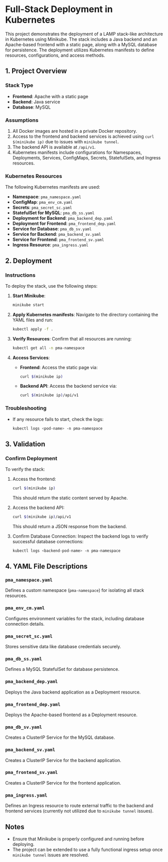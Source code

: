 
# Full-Stack Deployment in Kubernetes

This project demonstrates the deployment of a LAMP stack-like architecture in Kubernetes using Minikube. The stack includes a Java backend and an Apache-based frontend with a static page, along with a MySQL database for persistence. The deployment utilizes Kubernetes manifests to define resources, configurations, and access methods.

## 1. Project Overview

### Stack Type
- **Frontend**: Apache with a static page
- **Backend**: Java service
- **Database**: MySQL

### Assumptions
1. All Docker images are hosted in a private Docker repository.
2. Access to the frontend and backend services is achieved using `curl $(minikube ip)` due to issues with `minikube tunnel`.
3. The backend API is available at `/api/v1`.
4. Kubernetes manifests include configurations for Namespaces, Deployments, Services, ConfigMaps, Secrets, StatefulSets, and Ingress resources.

### Kubernetes Resources
The following Kubernetes manifests are used:
- **Namespace**: `pma_namespace.yaml`
- **ConfigMap**: `pma_env_cm.yaml`
- **Secrets**: `pma_secret_sc.yaml`
- **StatefulSet for MySQL**: `pma_db_ss.yaml`
- **Deployment for Backend**: `pma_backend_dep.yaml`
- **Deployment for Frontend**: `pma_frontend_dep.yaml`
- **Service for Database**: `pma_db_sv.yaml`
- **Service for Backend**: `pma_backend_sv.yaml`
- **Service for Frontend**: `pma_frontend_sv.yaml`
- **Ingress Resource**: `pma_ingress.yaml`

## 2. Deployment

### Instructions
To deploy the stack, use the following steps:

1. **Start Minikube**:
   ```bash
   minikube start
   ```

2. **Apply Kubernetes manifests**:
   Navigate to the directory containing the YAML files and run:
   ```bash
   kubectl apply -f .
   ```

3. **Verify Resources**:
   Confirm that all resources are running:
   ```bash
   kubectl get all -n pma-namespace
   ```

4. **Access Services**:
   - **Frontend**: Access the static page via:
     ```bash
     curl $(minikube ip)
     ```
   - **Backend API**: Access the backend service via:
     ```bash
     curl $(minikube ip)/api/v1
     ```

### Troubleshooting
- If any resource fails to start, check the logs:
  ```bash
  kubectl logs <pod-name> -n pma-namespace
  ```

## 3. Validation

### Confirm Deployment
To verify the stack:
1. Access the frontend:
   ```bash
   curl $(minikube ip)
   ```
   This should return the static content served by Apache.

2. Access the backend API:
   ```bash
   curl $(minikube ip)/api/v1
   ```
   This should return a JSON response from the backend.

3. Confirm Database Connection:
   Inspect the backend logs to verify successful database connections:
   ```bash
   kubectl logs <backend-pod-name> -n pma-namespace
   ```

## 4. YAML File Descriptions

### `pma_namespace.yaml`
Defines a custom namespace (`pma-namespace`) for isolating all stack resources.

### `pma_env_cm.yaml`
Configures environment variables for the stack, including database connection details.

### `pma_secret_sc.yaml`
Stores sensitive data like database credentials securely.

### `pma_db_ss.yaml`
Defines a MySQL StatefulSet for database persistence.

### `pma_backend_dep.yaml`
Deploys the Java backend application as a Deployment resource.

### `pma_frontend_dep.yaml`
Deploys the Apache-based frontend as a Deployment resource.

### `pma_db_sv.yaml`
Creates a ClusterIP Service for the MySQL database.

### `pma_backend_sv.yaml`
Creates a ClusterIP Service for the backend application.

### `pma_frontend_sv.yaml`
Creates a ClusterIP Service for the frontend application.

### `pma_ingress.yaml`
Defines an Ingress resource to route external traffic to the backend and frontend services (currently not utilized due to `minikube tunnel` issues).

## Notes
- Ensure that Minikube is properly configured and running before deploying.
- The project can be extended to use a fully functional ingress setup once `minikube tunnel` issues are resolved.
